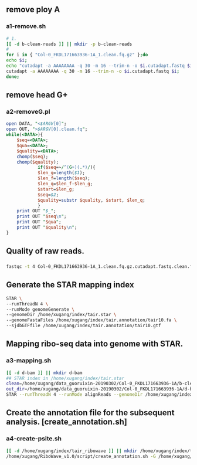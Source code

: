 ## remove ploy A
### a1-remove.sh
```sh
# 1.
[[ -d b-clean-reads ]] || mkdir -p b-clean-reads
#
for i in { "Col-0_FKDL171663936-1A_1.clean.fq.gz" };do
echo $i;
echo "cutadapt -a AAAAAAAA -q 30 -m 16 --trim-n -o $i.cutadapt.fastq $i";
cutadapt -a AAAAAAAA -q 30 -m 16 --trim-n -o $i.cutadapt.fastq $i;
done;
```
## remove head G+
### a2-removeG.pl
```perl
open DATA, "<$ARGV[0]";
open OUT, ">$ARGV[0].clean.fq";
while(<DATA>){
    $seq=<DATA>;
    $qua=<DATA>;
    $quality=<DATA>;
    chomp($seq);
    chomp($quality);
            if($seq=~/^(G+)(.*)/){
            $len_g=length($1);
            $len_f=length($seq);
            $len_q=$len_f-$len_g;
            $start=$len_g;
            $seq=$2;
            $quality=substr $quality, $start, $len_q;
            }
    print OUT "$_";
    print OUT "$seq\n";
    print OUT "$qua";
    print OUT "$quality\n";
}
```

## Quality of raw reads.
### 
```sh
fastqc -t 4 Col-0_FKDL171663936-1A_1.clean.fq.gz.cutadapt.fastq.clean.fq
```
## Generate the STAR mapping index
```sh
STAR \
--runThreadN 4 \
--runMode genomeGenerate \
--genomeDir /home/xugang/index/tair.star \
--genomeFastaFiles /home/xugang/index/tair.annotation/tair10.fa \
--sjdbGTFfile /home/xugang/index/tair.annotation/tair10.gtf

```
## Mapping ribo-seq data into genome with STAR.
### a3-mapping.sh
```sh
[[ -d d-bam ]] || mkdir d-bam
## STAR index in /home/xugang/index/tair.star
clean=/home/xugang/data_guoruixin-20190302/Col-0_FKDL171663936-1A/b-clean-reads/Col-0_FKDL171663936-1A_1.clean.fq.gz.cutadapt.fastq.clean.fq
out_dir=/home/xugang/data_guoruixin-20190302/Col-0_FKDL171663936-1A/d-bam/map
STAR --runThreadN 4 --runMode alignReads --genomeDir /home/xugang/index/tair.star  --outFilterMismatchNmax 3 --outFilterMultimapNmax 8 --chimScoreSeparation 10 --outSAMattributes All --outFilterIntronMotifs RemoveNoncanonical --outSAMtype BAM SortedByCoordinate --outSAMmultNmax 1 --outMultimapperOrder Random --readFilesIn $clean --outFileNamePrefix $out_dir
```

## Create the annotation file for the subsequent analysis. [create_annotation.sh]
### a4-create-psite.sh
```sh
[[ -d /home/xugang/index/tair_ribowave ]] || mkdir /home/xugang/index/tair_ribowave
/home/xugang/RiboWave_v1.0/script/create_annotation.sh -G /home/xugang/index/tair.annotation/Arabidopsis_thaliana.TAIR10.34.refine.gtf -f /home/xugang/index/tair.annotation/tair10.fa  -o /home/xugang/index/tair_ribowave  -s /home/xugang/RiboWave_v1.0/script/
```


